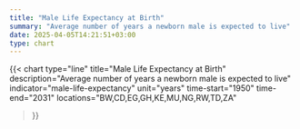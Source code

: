 ```yaml
---
title: "Male Life Expectancy at Birth"
summary: "Average number of years a newborn male is expected to live"
date: 2025-04-05T14:21:51+03:00
type: chart
---
```


{{< chart
    type="line"
    title="Male Life Expectancy at Birth"
    description="Average number of years a newborn male is expected to live"
    indicator="male-life-expectancy"
    unit="years"
    time-start="1950"
    time-end="2031"
    locations="BW,CD,EG,GH,KE,MU,NG,RW,TD,ZA"
>}}
